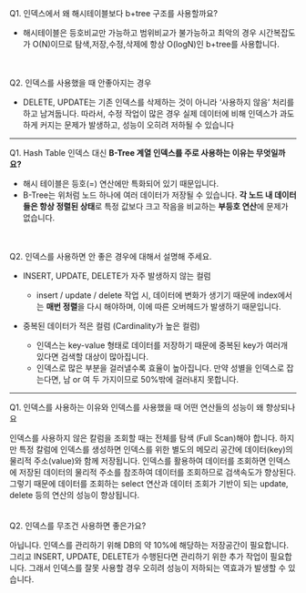Q1. 인덱스에서 왜 해시테이블보다 b+tree 구조를 사용할까요?  

- 해시테이블은 등호비교만 가능하고 범위비교가 불가능하고 최악의 경우 시간복잡도가 O(N)이므로 탐색,저장,수정,삭제에 항상 O(logN)인 b+tree를 사용합니다.
<br/>  
<br/>
Q2. 인덱스를 사용했을 때 안좋아지는 경우  

- DELETE, UPDATE는 기존 인덱스를 삭제하는 것이 아니라 ‘사용하지 않음’ 처리를 하고 남겨둡니다. 따라서, 수정 작업이 많은 경우 실제 데이터에 비해 인덱스가 과도하게 커지는 문제가 발생하고, 성능이 오히려 저하될 수 있습니다

---

Q1. Hash Table 인덱스 대신 **B-Tree 계열 인덱스를 주로 사용하는 이유는 무엇일까요?**

- 해시 테이블은 등호(=) 연산에만 특화되어 있기 때문입니다.
- B-Tree는 위처럼 노드 하나에 여러 데이터가 저장될 수 있습니다. **각 노드 내 데이터들은 항상 정렬된 상태**로 특정 값보다 크고 작음을 비교하는 **부등호 연산**에 문제가 없습니다.
<br/>  
<br/>
Q2. 인덱스를 사용하면 안 좋은 경우에 대해서 설명해 주세요.
  
 - INSERT, UPDATE, DELETE가 자주 발생하지 않는 컬럼  
   - insert / update / delete 작업 시, 데이터에 변화가 생기기 때문에 index에서는 **매번 정렬**을 다시 해야하며, 이에 따른 오버헤드가 발생하기 때문입니다.
  
 - 중복된 데이터가 적은 컬럼 (Cardinality가 높은 컬럼)  
   - 인덱스는 key-value 형태로 데이터를 저장하기 때문에 중복된 key가 여러개 있다면 검색할 대상이 많아집니다.  
   - 인덱스로 많은 부분을 걸러낼수록 효율이 높아집니다. 만약 성별을 인덱스로 잡는다면, 남 or 여 두 가지이므로 50%밖에 걸러내지 못합니다.

---

Q1. 인덱스를 사용하는 이유와 인덱스를 사용했을 때 어떤 연산들의 성능이 왜 향상되나요

인덱스를 사용하지 않은 칼럼을 조회할 때는 전체를 탐색 (Full Scan)해야 합니다. 하지만 특정 칼럼에 인덱스를 생성하면 인덱스를 위한 별도의 메모리 공간에 데이터(key)의 물리적 주소(value)와 함께 저장됩니다. 인덱스를 활용하여 데이터를 조회하면 인덱스에 저장된 데이터의 물리적 주소를 참조하여 데이터를 조회하므로 검색속도가 향상된다. 그렇기 때문에 데이터를 조회하는 select 연산과 데이터 조회가 기반이 되는 update, delete 등의 연산의 성능이 향상됩니다.
<br/>  
<br/>
Q2. 인덱스를 무조건 사용하면 좋은가요?

아닙니다. 인덱스를 관리하기 위해 DB의 약 10%에 해당하는 저장공간이 필요합니다. 그리고 INSERT, UPDATE, DELETE가 수행된다면 관리하기 위한 추가 작업이 필요합니다. 그래서 인덱스를 잘못 사용할 경우 오히려 성능이 저하되는 역효과가 발생할 수 있습니다.
